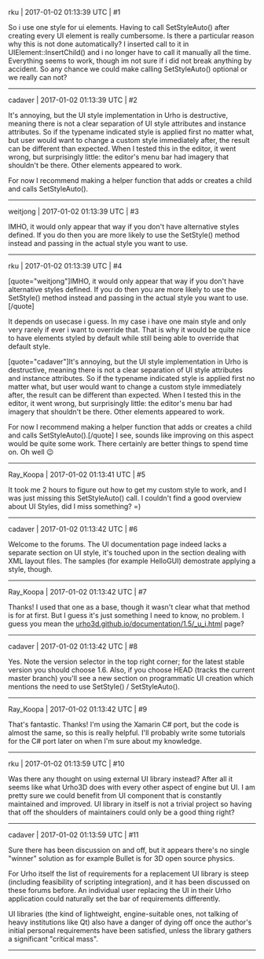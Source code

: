rku | 2017-01-02 01:13:39 UTC | #1

So i use one style for ui elements. Having to call SetStyleAuto() after creating every UI element is really cumbersome. Is there a particular reason why this is not done automatically? I inserted call to it in UIElement::InsertChild() and i no longer have to call it manually all the time. Everything seems to work, though im not sure if i did not break anything by accident. So any chance we could make calling SetStyleAuto() optional or we really can not?

-------------------------

cadaver | 2017-01-02 01:13:39 UTC | #2

It's annoying, but the UI style implementation in Urho is destructive, meaning there is not a clear separation of UI style attributes and instance attributes. So if the typename indicated style is applied first no matter what, but user would want to change a custom style immediately after, the result can be different than expected. When I tested this in the editor, it went wrong, but surprisingly little: the editor's menu bar had imagery that shouldn't be there. Other elements appeared to work.

For now I recommend making a helper function that adds or creates a child and calls SetStyleAuto().

-------------------------

weitjong | 2017-01-02 01:13:39 UTC | #3

IMHO, it would only appear that way if you don't have alternative styles defined. If you do then you are more likely to use the SetStyle() method instead and passing in the actual style you want to use.

-------------------------

rku | 2017-01-02 01:13:39 UTC | #4

[quote="weitjong"]IMHO, it would only appear that way if you don't have alternative styles defined. If you do then you are more likely to use the SetStyle() method instead and passing in the actual style you want to use.[/quote]

It depends on usecase i guess. In my case i have one main style and only very rarely if ever i want to override that. That is why it would be quite nice to have elements styled by default while still being able to override that default style.

[quote="cadaver"]It's annoying, but the UI style implementation in Urho is destructive, meaning there is not a clear separation of UI style attributes and instance attributes. So if the typename indicated style is applied first no matter what, but user would want to change a custom style immediately after, the result can be different than expected. When I tested this in the editor, it went wrong, but surprisingly little: the editor's menu bar had imagery that shouldn't be there. Other elements appeared to work.

For now I recommend making a helper function that adds or creates a child and calls SetStyleAuto().[/quote]
I see, sounds like improving on this aspect would be quite some work. There certainly are better things to spend time on. Oh well :wink:

-------------------------

Ray_Koopa | 2017-01-02 01:13:41 UTC | #5

It took me 2 hours to figure out how to get my custom style to work, and I was just missing this SetStyleAuto() call. I couldn't find a good overview about UI Styles, did I miss something? =)

-------------------------

cadaver | 2017-01-02 01:13:42 UTC | #6

Welcome to the forums. The UI documentation page indeed lacks a separate section on UI style, it's touched upon in the section dealing with XML layout files. The samples (for example HelloGUI) demostrate applying a style, though.

-------------------------

Ray_Koopa | 2017-01-02 01:13:42 UTC | #7

Thanks! I used that one as a base, though it wasn't clear what that method is for at first. But I guess it's just something I need to know, no problem.
I guess you mean the [urho3d.github.io/documentation/1.5/_u_i.html](https://urho3d.github.io/documentation/1.5/_u_i.html) page?

-------------------------

cadaver | 2017-01-02 01:13:42 UTC | #8

Yes. Note the version selector in the top right corner; for the latest stable version you should choose 1.6. Also, if you choose HEAD (tracks the current master branch) you'll see a new section on programmatic UI creation which mentions the need to use SetStyle() / SetStyleAuto().

-------------------------

Ray_Koopa | 2017-01-02 01:13:42 UTC | #9

That's fantastic. Thanks! I'm using the Xamarin C# port, but the code is almost the same, so this is really helpful.
I'll probably write some tutorials for the C# port later on when I'm sure about my knowledge.

-------------------------

rku | 2017-01-02 01:13:59 UTC | #10

Was there any thought on using external UI library instead? After all it seems like what Urho3D does with every other aspect of engine but UI. I am pretty sure we could benefit from UI component that is constantly maintained and improved. UI library in itself is not a trivial project so having that off the shoulders of maintainers could only be a good thing right?

-------------------------

cadaver | 2017-01-02 01:13:59 UTC | #11

Sure there has been discussion on and off, but it appears there's no single "winner" solution as for example Bullet is for 3D open source physics.

For Urho itself the list of requirements for a replacement UI library is steep (including feasibility of scripting integration), and it has been discussed on these forums before. An individual user replacing the UI in their Urho application could naturally set the bar of requirements differently.

UI libraries (the kind of lightweight, engine-suitable ones, not talking of heavy institutions like Qt) also have a danger of dying off once the author's initial personal requirements have been satisfied, unless the library gathers a significant "critical mass".

-------------------------

